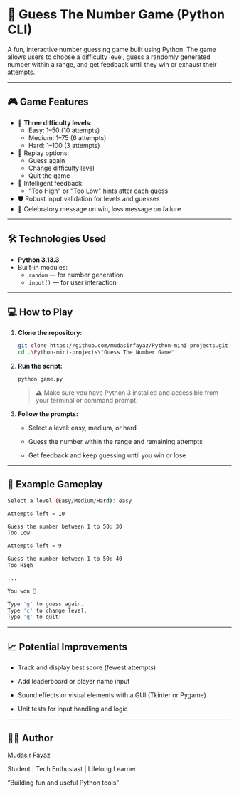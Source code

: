 # 🔢 Guess The Number Game (Python CLI)

A fun, interactive number guessing game built using Python. The game allows users to choose a difficulty level, guess a randomly generated number within a range, and get feedback until they win or exhaust their attempts.

---

## 🎮 Game Features

- 🎯 **Three difficulty levels**:
  - Easy: 1–50 (10 attempts)
  - Medium: 1–75 (6 attempts)
  - Hard: 1–100 (3 attempts)
- 🔁 Replay options:
  - Guess again
  - Change difficulty level
  - Quit the game
- 🧠 Intelligent feedback:
  - "Too High" or "Too Low" hints after each guess
- 🛡️ Robust input validation for levels and guesses
- 🎉 Celebratory message on win, loss message on failure

---

## 🛠️ Technologies Used

- **Python 3.13.3**
- Built-in modules:
  - `random` — for number generation
  - `input()` — for user interaction

---

## 💻 How to Play

1. **Clone the repository:**

   ```bash
   git clone https://github.com/mudasirfayaz/Python-mini-projects.git
   cd .\Python-mini-projects\"Guess The Number Game"
   ```

2. **Run the script:**

   ```bash
   python game.py
   ```

   > ⚠️ Make sure you have Python 3 installed and accessible from your terminal or command prompt.

3. **Follow the prompts:**

   - Select a level: easy, medium, or hard

   - Guess the number within the range and remaining attempts

   - Get feedback and keep guessing until you win or lose

---

## 🧪 Example Gameplay

```bash
Select a level (Easy/Medium/Hard): easy

Attempts left = 10

Guess the number between 1 to 50: 30
Too Low

Attempts left = 9

Guess the number between 1 to 50: 40
Too High

...

You won 🎉

Type 'g' to guess again.
Type 'c' to change level.
Type 'q' to quit:
```

---

## 📈 Potential Improvements

- Track and display best score (fewest attempts)

- Add leaderboard or player name input

- Sound effects or visual elements with a GUI (Tkinter or Pygame)

- Unit tests for input handling and logic

---

## 🧑‍💻 Author

[Mudasir Fayaz](https://github.com/mudasirfayaz/)

Student | Tech Enthusiast | Lifelong Learner

“Building fun and useful Python tools”
